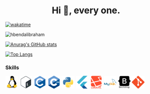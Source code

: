 <h1 align="center">Hi 👋, every one.</h1>

[![wakatime](https://wakatime.com/badge/user/b2fe88fa-4e7d-4dfc-9870-c6eb16f359a6.svg)](https://wakatime.com/@b2fe88fa-4e7d-4dfc-9870-c6eb16f359a6)

<img src="https://komarev.com/ghpvc/?username=hbendalibraham" alt="hbendalibraham" />

[![Anurag's GitHub stats](https://github-readme-stats.vercel.app/api?username=hbendalibraham&hide_border=true&count_private=true&show_icons=true&theme=gotham)](https://github.com/anuraghazra/github-readme-stats)

[![Top Langs](https://github-readme-stats.vercel.app/api/top-langs/?username=hbendalibraham&hide_border=true&count_private=true&show_icons=true&theme=gotham&layout=compact)](https://github.com/anuraghazra/github-readme-stats)

### Skills
<p>
<img src="https://github.com/devicons/devicon/blob/master/icons/linux/linux-original.svg" width="40" height="40"/>
<!--img src="https://github.com/devicons/devicon/blob/master/icons/nginx/nginx-original.svg" width="40" height="40"/-->
<img src="https://github.com/devicons/devicon/blob/master/icons/bash/bash-original.svg" width="40" height="40"/>
<img src="https://github.com/devicons/devicon/blob/master/icons/c/c-original.svg" width="40" height="40"/>
<img src="https://github.com/devicons/devicon/blob/master/icons/cplusplus/cplusplus-original.svg" width="40" height="40"/>
<!--img src="https://github.com/devicons/devicon/blob/master/icons/csharp/csharp-original.svg" width="40" height="40"/-->
<img src="https://github.com/devicons/devicon/blob/master/icons/python/python-original.svg" width="40" height="40"/>
<img src="https://github.com/devicons/devicon/blob/master/icons/flutter/flutter-original.svg" width="40" height="40"/>
<!--img src="https://github.com/devicons/devicon/blob/master/icons/dart/dart-original.svg" width="40" height="40"/-->
<!--img src="https://github.com/devicons/devicon/blob/master/icons/php/php-plain.svg" width="40" height="40"/-->
<img src="https://github.com/devicons/devicon/blob/master/icons/laravel/laravel-plain-wordmark.svg" width="40" height="40"/>
<!--img src="https://github.com/devicons/devicon/blob/master/icons/symfony/symfony-original-wordmark.svg" width="40" height="40"/-->
<img src="https://github.com/devicons/devicon/blob/master/icons/mysql/mysql-original-wordmark.svg" width="40" height="40"/>
<!--img src="https://github.com/devicons/devicon/blob/master/icons/nodejs/nodejs-plain.svg" width="40" height="40"/-->
<!--img src="https://github.com/devicons/devicon/blob/master/icons/angularjs/angularjs-original.svg" width="40" height="40"/-->
<!--img src="https://github.com/devicons/devicon/blob/master/icons/jquery/jquery-original-wordmark.svg" width="40" height="40"/-->
<img src="https://github.com/devicons/devicon/blob/master/icons/bootstrap/bootstrap-plain-wordmark.svg" width="40" height="40"/>
<!--img src="https://github.com/devicons/devicon/blob/master/icons/css3/css3-original-wordmark.svg" width="40" height="40"/-->
<!--img src="https://github.com/devicons/devicon/blob/master/icons/html5/html5-original-wordmark.svg" width="40" height="40"/-->
<img src="https://github.com/devicons/devicon/blob/master/icons/git/git-original.svg" width="40" height="40"/>
<!--img src="https://github.com/devicons/devicon/blob/master/icons/gitlab/gitlab-original-wordmark.svg" width="40" height="40"/-->
<!--img src="https://github.com/devicons/devicon/blob/master/icons/docker/docker-plain-wordmark.svg" width="40" height="40"/-->
<!--img src="https://github.com/devicons/devicon/blob/master/icons/inkscape/inkscape-plain.svg" width="40" height="40"/-->
<!--img src="https://github.com/devicons/devicon/blob/master/icons/gimp/gimp-original-wordmark.svg" width="40" height="40"/-->
<!--img src="https://github.com/devicons/devicon/blob/master/icons/wordpress/wordpress-original.svg" width="40" height="40"/-->
</p>

<!--
**hbendalibraham/hbendalibraham** is a ✨ _special_ ✨ repository because its `README.md` (this file) appears on your GitHub profile.

Here are some ideas to get you started:

- 🔭 I’m currently working on ...
- 🌱 I’m currently learning ...
- 👯 I’m looking to collaborate on ...
- 🤔 I’m looking for help with ...
- 💬 Ask me about ...
- 📫 How to reach me: ...
- 😄 Pronouns: ...
- ⚡ Fun fact: ...
-->
